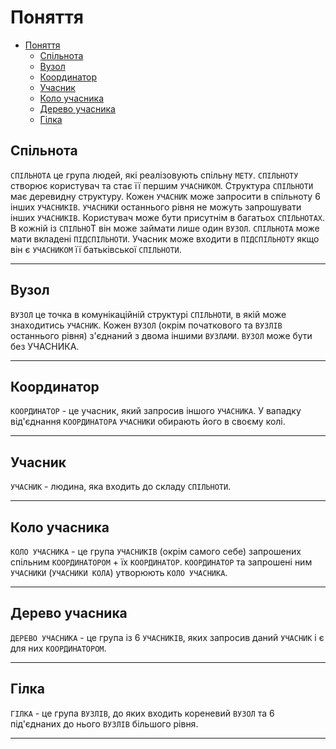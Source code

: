 # Поняття

- [Поняття](#поняття)
  - [Спільнота](#спільнота)
  - [Вузол](#вузол)
  - [Координатор](#координатор)
  - [Учасник](#учасник)
  - [Коло учасника](#коло-учасника)
  - [Дерево учасника](#дерево-учасника)
  - [Гілка](#гілка)

## Спільнота

`СПІЛЬНОТА` це група людей, які реалізовують спільну `МЕТУ`. `СПІЛЬНОТУ` створює користувач та стає її першим `УЧАСНИКОМ`. Структура `СПІЛЬНОТИ` має деревидну структуру. Кожен `УЧАСНИК` може запросити в спільноту 6 інших `УЧАСНИКІВ`. `УЧАСНИКИ` останнього рівня не можуть запрошувати інших `УЧАСНИКІВ`. Користувач може бути присутнім в багатьох `СПІЛЬНОТАХ`. В кожній із `СПІЛЬНО`Т він може займати лише один `ВУЗОЛ`. `СПІЛЬНОТА` може мати вкладені `ПІДСПІЛЬНОТИ`. Учасник може входити в `ПІДСПІЛЬНОТУ` якщо він є `УЧАСНИКОМ` її батьківської `СПІЛЬНОТИ`.

---

## Вузол

`ВУЗОЛ` це точка в комунікаційній структурі `СПІЛЬНОТИ`, в якій може знаходитись `УЧАСНИК`. Кожен `ВУЗОЛ` (окрім початкового та `ВУЗЛІВ` останнього рівня) з'єднаний з двома іншими `ВУЗЛАМИ`. `ВУЗОЛ` може бути без УЧАСНИКА.

---

## Координатор

`КООРДИНАТОР` - це учасник, який запросив іншого `УЧАСНИКА`. У вападку від'єднання `КООРДИНАТОРА` `УЧАСНИКИ` обирають його в своєму колі.

---

## Учасник

`УЧАСНИК` - людина, яка входить до складу `СПІЛЬНОТИ`.

---

## Коло учасника

`КОЛО УЧАСНИКА` - це група `УЧАСНИКІВ` (окрім самого себе) запрошених спільним `КООРДИНАТОРОМ` + їх `КООРДИНАТОР`. `КООРДИНАТОР` та запрошені ним `УЧАСНИКИ` (`УЧАСНИКИ КОЛА`) утворюють `КОЛО УЧАСНИКА`.

---

## Дерево учасника

`ДЕРЕВО УЧАСНИКА` - це група із 6 `УЧАСНИКІВ`, яких запросив даний `УЧАСНИК` і є для них `КООРДИНАТОРОМ`.

---

## Гілка

`ГІЛКА` - це група `ВУЗЛІВ`, до яких входить кореневий `ВУЗОЛ` та 6 під'єднаних до нього `ВУЗЛІВ` більшого рівня.

---